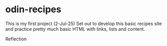 # odin-recipes
This is my first project (2-Jul-25)
Set out to develop this basic recipes site and practice pretty much basic HTML with links, lists and content.

Reflection